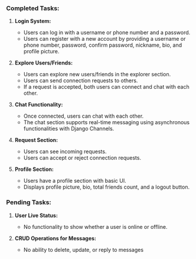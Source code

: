 
### Completed Tasks:

1. **Login System:**

   - Users can log in with a username or phone number and a password.
   - Users can register with a new account by providing a username or phone number, password, confirm password, nickname, bio, and profile picture.
2. **Explore Users/Friends:**

   - Users can explore new users/friends in the explorer section.
   - Users can send connection requests to others.
   - If a request is accepted, both users can connect and chat with each other.
3. **Chat Functionality:**

   - Once connected, users can chat with each other.
   - The chat section supports real-time messaging using asynchronous functionalities with Django Channels.
4. **Request Section:**

   - Users can see incoming requests.
   - Users can accept or reject connection requests.
5. **Profile Section:**

   - Users have a profile section with basic UI.
   - Displays profile picture, bio, total friends count, and a logout button.

### Pending Tasks:

1. **User Live Status:**

   - No functionality to show whether a user is online or offline.
2. **CRUD Operations for Messages:**

   - No ability to delete, update, or reply to messages
